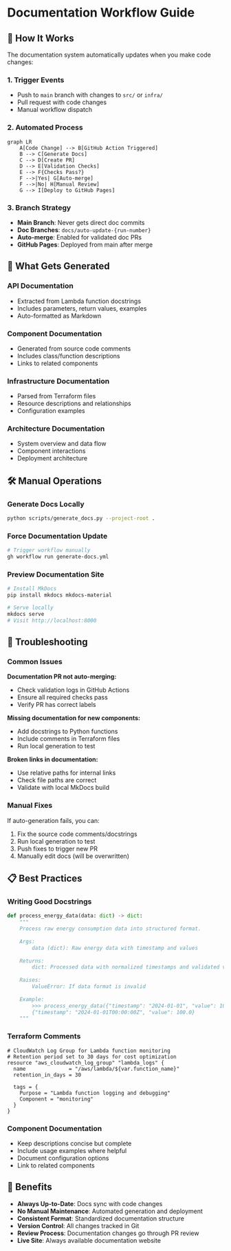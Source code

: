 # Documentation Workflow Guide

## 🔄 How It Works

The documentation system automatically updates when you make code changes:

### 1. **Trigger Events**
- Push to `main` branch with changes to `src/` or `infra/`
- Pull request with code changes
- Manual workflow dispatch

### 2. **Automated Process**
```mermaid
graph LR
    A[Code Change] --> B[GitHub Action Triggered]
    B --> C[Generate Docs]
    C --> D[Create PR]
    D --> E[Validation Checks]
    E --> F{Checks Pass?}
    F -->|Yes| G[Auto-merge]
    F -->|No| H[Manual Review]
    G --> I[Deploy to GitHub Pages]
```

### 3. **Branch Strategy**
- **Main Branch**: Never gets direct doc commits
- **Doc Branches**: `docs/auto-update-{run-number}`
- **Auto-merge**: Enabled for validated doc PRs
- **GitHub Pages**: Deployed from main after merge

## 📝 What Gets Generated

### API Documentation
- Extracted from Lambda function docstrings
- Includes parameters, return values, examples
- Auto-formatted as Markdown

### Component Documentation  
- Generated from source code comments
- Includes class/function descriptions
- Links to related components

### Infrastructure Documentation
- Parsed from Terraform files
- Resource descriptions and relationships
- Configuration examples

### Architecture Documentation
- System overview and data flow
- Component interactions
- Deployment architecture

## 🛠️ Manual Operations

### Generate Docs Locally
```bash
python scripts/generate_docs.py --project-root .
```

### Force Documentation Update
```bash
# Trigger workflow manually
gh workflow run generate-docs.yml
```

### Preview Documentation Site
```bash
# Install MkDocs
pip install mkdocs mkdocs-material

# Serve locally
mkdocs serve
# Visit http://localhost:8000
```

## 🔧 Troubleshooting

### Common Issues

**Documentation PR not auto-merging:**
- Check validation logs in GitHub Actions
- Ensure all required checks pass
- Verify PR has correct labels

**Missing documentation for new components:**
- Add docstrings to Python functions
- Include comments in Terraform files
- Run local generation to test

**Broken links in documentation:**
- Use relative paths for internal links
- Check file paths are correct
- Validate with local MkDocs build

### Manual Fixes

If auto-generation fails, you can:
1. Fix the source code comments/docstrings
2. Run local generation to test
3. Push fixes to trigger new PR
4. Manually edit docs (will be overwritten)

## 📋 Best Practices

### Writing Good Docstrings
```python
def process_energy_data(data: dict) -> dict:
    """
    Process raw energy consumption data into structured format.
    
    Args:
        data (dict): Raw energy data with timestamp and values
        
    Returns:
        dict: Processed data with normalized timestamps and validated values
        
    Raises:
        ValueError: If data format is invalid
        
    Example:
        >>> process_energy_data({"timestamp": "2024-01-01", "value": 100})
        {"timestamp": "2024-01-01T00:00:00Z", "value": 100.0}
    """
```

### Terraform Comments
```hcl
# CloudWatch Log Group for Lambda function monitoring
# Retention period set to 30 days for cost optimization
resource "aws_cloudwatch_log_group" "lambda_logs" {
  name              = "/aws/lambda/${var.function_name}"
  retention_in_days = 30
  
  tags = {
    Purpose = "Lambda function logging and debugging"
    Component = "monitoring"
  }
}
```

### Component Documentation
- Keep descriptions concise but complete
- Include usage examples where helpful
- Document configuration options
- Link to related components

## 🚀 Benefits

- **Always Up-to-Date**: Docs sync with code changes
- **No Manual Maintenance**: Automated generation and deployment
- **Consistent Format**: Standardized documentation structure
- **Version Control**: All changes tracked in Git
- **Review Process**: Documentation changes go through PR review
- **Live Site**: Always available documentation website